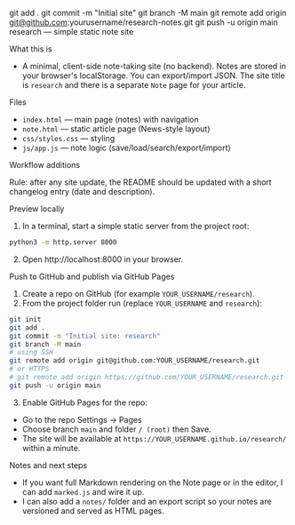 git add .
git commit -m "Initial site"
git branch -M main
git remote add origin git@github.com:yourusername/research-notes.git
git push -u origin main
research — simple static note site

What this is
- A minimal, client-side note-taking site (no backend). Notes are stored in your browser's localStorage. You can export/import JSON. The site title is `research` and there is a separate `Note` page for your article.

Files
- `index.html` — main page (notes) with navigation
- `note.html` — static article page (News-style layout)
- `css/styles.css` — styling
- `js/app.js` — note logic (save/load/search/export/import)

Workflow additions

Rule: after any site update, the README should be updated with a short changelog entry (date and description).

Preview locally
1. In a terminal, start a simple static server from the project root:

```bash
python3 -m http.server 8000
```

2. Open http://localhost:8000 in your browser.

Push to GitHub and publish via GitHub Pages
1. Create a repo on GitHub (for example `YOUR_USERNAME/research`).
2. From the project folder run (replace `YOUR_USERNAME` and `research`):

```bash
git init
git add .
git commit -m "Initial site: research"
git branch -M main
# using SSH
git remote add origin git@github.com:YOUR_USERNAME/research.git
# or HTTPS
# git remote add origin https://github.com/YOUR_USERNAME/research.git
git push -u origin main
```

3. Enable GitHub Pages for the repo:
- Go to the repo Settings -> Pages
- Choose branch `main` and folder `/ (root)` then Save.
- The site will be available at `https://YOUR_USERNAME.github.io/research/` within a minute.

Notes and next steps
- If you want full Markdown rendering on the Note page or in the editor, I can add `marked.js` and wire it up.
- I can also add a `notes/` folder and an export script so your notes are versioned and served as HTML pages.
